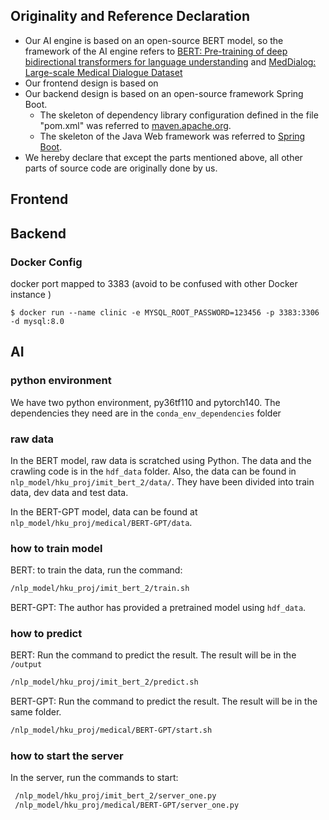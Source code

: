## Originality and Reference Declaration

* Our AI engine is based on an open-source BERT model, so the framework of the AI engine refers to [BERT: Pre-training of deep bidirectional transformers for language understanding](https://github.com/google-research/bert) and [MedDialog: Large-scale Medical Dialogue Dataset](https://github.com/UCSD-AI4H/Medical-Dialogue-System)
* Our frontend design is based on 
* Our backend design is based on an open-source framework Spring Boot. 
  * The skeleton of dependency library configuration defined in the file "pom.xml" was referred to [maven.apache.org](https://maven.apache.org/guides/introduction/introduction-to-the-pom.html#:~:text=Available%20Variables-,What%20is%20a%20POM%3F,default%20values%20for%20most%20projects.). 
  * The skeleton of the Java Web framework was referred to [Spring Boot](https://spring.io/guides/gs/spring-boot/).
* We hereby declare that except the parts mentioned above, all other parts of source code are originally done by us.

## Frontend



## Backend

### Docker Config

docker port mapped to 3383 (avoid to be confused with other Docker instance )
```
$ docker run --name clinic -e MYSQL_ROOT_PASSWORD=123456 -p 3383:3306 -d mysql:8.0 
```

## AI

### python environment
We have two python environment, py36tf110 and pytorch140.
The dependencies they need are in the <code>conda_env_dependencies</code>  folder

### raw data
In the BERT model, raw data is scratched using Python. The data and the crawling code is in the <code>hdf_data</code> folder. Also, the data can be found in <code>nlp_model/hku_proj/imit_bert_2/data/</code>. They have been divided into train data, dev data and test data.

In the BERT-GPT model, data can be found at <code>nlp_model/hku_proj/medical/BERT-GPT/data</code>.

### how to train model

BERT: to train the data, run the command:

```sh
/nlp_model/hku_proj/imit_bert_2/train.sh
```

BERT-GPT: The author has provided a pretrained model using <code>hdf_data</code>.

### how to predict

BERT: Run the command  to predict the result. The result will be in the <code>/output</code> 

```sh
/nlp_model/hku_proj/imit_bert_2/predict.sh
```

BERT-GPT: Run the command to predict the result. The result will be in the same folder.

```sh
/nlp_model/hku_proj/medical/BERT-GPT/start.sh
```

### how to start the server

In the server, run the commands to start:

```sh
 /nlp_model/hku_proj/imit_bert_2/server_one.py
 /nlp_model/hku_proj/medical/BERT-GPT/server_one.py
```
